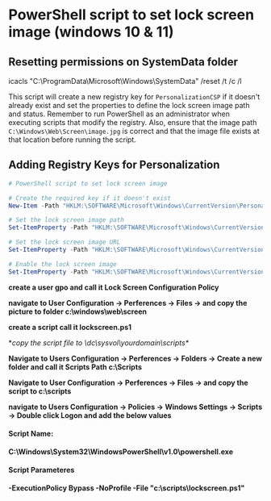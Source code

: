 # PowerShell script to set lock screen image (windows 10 & 11)

## Resetting permissions on SystemData folder
icacls "C:\ProgramData\Microsoft\Windows\SystemData" /reset /t /c /l

This script will create a new registry key for `PersonalizationCSP` if it doesn't already exist and set the properties to define the lock screen image path and status. Remember to run PowerShell as an administrator when executing scripts that modify the registry. Also, ensure that the image path `C:\Windows\Web\Screen\image.jpg` is correct and that the image file exists at that location before running the script.

## Adding Registry Keys for Personalization
```powershell
# PowerShell script to set lock screen image

# Create the required key if it doesn't exist
New-Item -Path "HKLM:\SOFTWARE\Microsoft\Windows\CurrentVersion\PersonalizationCSP" -Force

# Set the lock screen image path
Set-ItemProperty -Path "HKLM:\SOFTWARE\Microsoft\Windows\CurrentVersion\PersonalizationCSP" -Name "LockScreenImagePath" -Value "C:\Windows\Web\Screen\image.jpg" -Type String -Force

# Set the lock screen image URL
Set-ItemProperty -Path "HKLM:\SOFTWARE\Microsoft\Windows\CurrentVersion\PersonalizationCSP" -Name "LockScreenImageUrl" -Value "C:\Windows\Web\Screen\image.jpg" -Type String -Force

# Enable the lock screen image
Set-ItemProperty -Path "HKLM:\SOFTWARE\Microsoft\Windows\CurrentVersion\PersonalizationCSP" -Name "LockScreenImageStatus" -Value 1 -Type DWord -Force
```
 **create a user gpo and call it Lock Screen Configuration Policy** 
 
 **navigate to User Configuration -> Perferences -> Files -> and copy the picture to folder c:\windows\web\screen** 
 
 **create a script call it lockscreen.ps1** 
 
 **copy the script file to \\dc\sysvol\yourdomain\scripts\**
 
 **Navigate to Users Configuration -> Perferences -> Folders -> Create a new folder and call it Scripts
  Path c:\Scripts**
  
 **Navigate to User Configuration -> Perferences -> Files -> and copy the script to c:\scripts**
 
 **navigate to Users Configuration -> Policies -> Windows Settings -> Scripts -> Double click Logon and add the below values**
 
#### Script Name:

   **C:\Windows\System32\WindowsPowerShell\v1.0\powershell.exe**
   
#### Script Parameteres 

  **-ExecutionPolicy Bypass -NoProfile -File "c:\scripts\lockscreen.ps1"**


